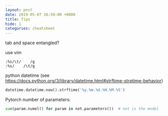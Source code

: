 ```yaml
---
layout: post
date: 2019-05-07 16:59:00 +0800
title: Tips
hide: 1
categories: cheatsheet
---
```


tab and space entangled?

use vim

```
:%s/\t/    /g
:%s/    /\t/g
```

python datetime (see https://docs.python.org/3/library/datetime.html#strftime-strptime-behavior)

```python
datetime.datetime.now().strftime('%y.%m.%d.%H.%M.%S')
```

Pytorch number of parameters:

```python
sum(param.numel() for param in net.parameters())  # net is the model
```

 